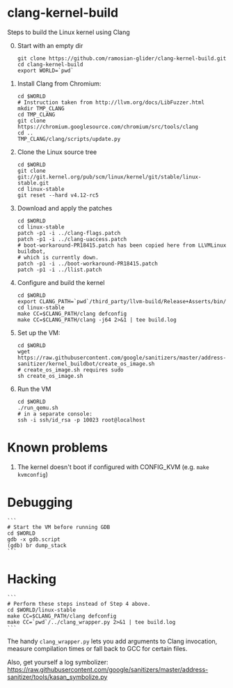 # clang-kernel-build
Steps to build the Linux kernel using Clang

0. Start with an empty dir

	```
	git clone https://github.com/ramosian-glider/clang-kernel-build.git
	cd clang-kernel-build
	export WORLD=`pwd`
	```

1. Install Clang from Chromium:

	```
	cd $WORLD
	# Instruction taken from http://llvm.org/docs/LibFuzzer.html
	mkdir TMP_CLANG
	cd TMP_CLANG
	git clone https://chromium.googlesource.com/chromium/src/tools/clang
	cd ..
	TMP_CLANG/clang/scripts/update.py
	```

2. Clone the Linux source tree

	```
	cd $WORLD
	git clone git://git.kernel.org/pub/scm/linux/kernel/git/stable/linux-stable.git
	cd linux-stable
	git reset --hard v4.12-rc5
	```

3. Download and apply the patches

	```
	cd $WORLD
	cd linux-stable
	patch -p1 -i ../clang-flags.patch
	patch -p1 -i ../clang-uaccess.patch
	# boot-workaround-PR18415.patch has been copied here from LLVMLinux buildbot,
	# which is currently down.
	patch -p1 -i ../boot-workaround-PR18415.patch
	patch -p1 -i ../llist.patch
	```

4. Configure and build the kernel

	```
	cd $WORLD
	export CLANG_PATH=`pwd`/third_party/llvm-build/Release+Asserts/bin/
	cd linux-stable
	make CC=$CLANG_PATH/clang defconfig
	make CC=$CLANG_PATH/clang -j64 2>&1 | tee build.log
	```

5. Set up the VM:

	```
	cd $WORLD
	wget https://raw.githubusercontent.com/google/sanitizers/master/address-sanitizer/kernel_buildbot/create_os_image.sh
	# create_os_image.sh requires sudo
	sh create_os_image.sh
	```

6. Run the VM

	```
	cd $WORLD
	./run_qemu.sh
	# in a separate console:
	ssh -i ssh/id_rsa -p 10023 root@localhost
	```

# Known problems
1. The kernel doesn't boot if configured with CONFIG_KVM (e.g. `make kvmconfig`)

# Debugging

	```
	# Start the VM before running GDB
	cd $WORLD
	gdb -x gdb.script
	(gdb) br dump_stack
	```


# Hacking

	```
	# Perform these steps instead of Step 4 above.
	cd $WORLD/linux-stable
	make CC=$CLANG_PATH/clang defconfig
	make CC=`pwd`/../clang_wrapper.py 2>&1 | tee build.log
	```

The handy `clang_wrapper.py` lets you add arguments to Clang invocation, measure compilation times or fall back to GCC for certain files.

Also, get yourself a log symbolizer: https://raw.githubusercontent.com/google/sanitizers/master/address-sanitizer/tools/kasan_symbolize.py
